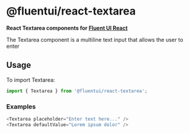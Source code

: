 # @fluentui/react-textarea

**React Textarea components for [Fluent UI React](https://react.fluentui.dev)**

The Textarea component is a multiline text input that allows the user to enter

## Usage

To import Textarea:

```js
import { Textarea } from '@fluentui/react-textarea';
```

### Examples

```js
<Textarea placeholder="Enter text here..." />
<Textarea defaultValue="Lorem ipsum dolor" />
```
